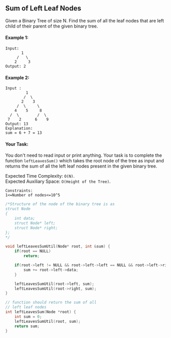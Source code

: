 ## Sum of Left Leaf Nodes

Given a Binary Tree of size N. Find the sum of all the leaf nodes that are left child of their parent of the given binary tree.

#### Example 1:

```
Input:
       1
     /   \
    2     3
Output: 2
```

#### Example 2:

```
Input :
         1
        /  \
       2    3
     /  \     \
    4    5     8
  /  \        /  \
 7    2      6    9
Output: 13
Explanation:
sum = 6 + 7 = 13
```

#### Your Task:

You don't need to read input or print anything. Your task is to complete the function `leftLeavesSum()` which takes the root node of the tree as input and returns the sum of all the left leaf nodes present in the given binary tree.

Expected Time Complexity: `O(N)`.  
Expected Auxiliary Space: `O(Height of the Tree)`.

```
Constraints:
1<=Number of nodes<=10^5
```

```c++
/*Structure of the node of the binary tree is as
struct Node
{
    int data;
    struct Node* left;
    struct Node* right;
};
*/

void leftLeavesSumUtil(Node* root, int &sum) {
    if(root == NULL)
        return;

    if(root->left != NULL && root->left->left == NULL && root->left->right == NULL) {
        sum += root->left->data;
    }

    leftLeavesSumUtil(root->left, sum);
    leftLeavesSumUtil(root->right, sum);
}

// function should return the sum of all
// left leaf nodes
int leftLeavesSum(Node *root) {
    int sum = 0;
    leftLeavesSumUtil(root, sum);
    return sum;
}
```
